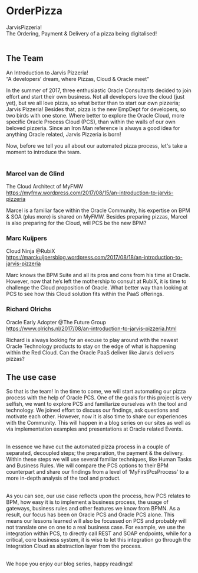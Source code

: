 # OrderPizza
JarvisPizzeria!  <br/>
The Ordering, Payment &amp; Delivery of a pizza being digitalised!  <br/> <br/>

## The Team
An Introduction to Jarvis Pizzeria! <br/>
“A developers’ dream, where Pizzas, Cloud & Oracle meet”  <br/> 
  
In the summer of 2017, three enthusiastic Oracle Consultants decided to join effort and start their own business. Not all developers love the cloud (just yet), but we all love pizza, so what better than to start our own pizzeria; Jarvis Pizzeria!  Besides that, pizza is the new EmpDept for developers, so two birds with one stone. Where better to explore the Oracle Cloud, more specific Oracle Process Cloud (PCS), than within the walls of our own beloved pizzeria. 
Since an Iron Man reference is always a good idea for anything Oracle related, Jarvis Pizzeria is born!  <br/> 

Now, before we tell you all about our automated pizza process, let's take a moment to introduce the team.  <br/> <br/>

### Marcel van de Glind
The Cloud Architect of MyFMW <br/>
https://myfmw.wordpress.com/2017/08/15/an-introduction-to-jarvis-pizzeria <br/> 


Marcel is a familiar face within the Oracle Community, his expertise on BPM & SOA (plus more) is shared on MyFMW. Besides preparing pizzas, Marcel is also preparing for the Cloud, will PCS be the new BPM? 


### Marc Kuijpers
Cloud Ninja @RubiX <br/>
https://marckuijpersblog.wordpress.com/2017/08/18/an-introduction-to-jarvis-pizzeria  <br/> 


Marc knows the BPM Suite and all its pros and cons from his time at Oracle. However, now that he’s left the mothership to consult at RubiX, it is time to challenge the Cloud proposition of Oracle. What better way than looking at PCS to see how this Cloud solution fits within the PaaS offerings. 


### Richard Olrichs
Oracle Early Adopter @The Future Group <br/>
https://www.olrichs.nl/2017/08/an-introduction-to-jarvis-pizzeria.html <br/> 

Richard is always looking for an excuse to play around with the newest Oracle Technology products to stay on the edge of what is happening within the Red Cloud. Can the Oracle PaaS deliver like Jarvis delivers pizzas?  

## The use case
So that is the team! In the time to come, we will start automating our pizza process with the help of Oracle PCS. One of the goals for this project is very selfish, we want to explore PCS and familiarize ourselves with the tool and technology. We joined effort to discuss our findings, ask questions and motivate each other. However, now it is also time to share our experiences with the Community. This will happen in a blog series on our sites as well as via implementation examples and presentations at Oracle related Events.  <br/> <br/>

In essence we have cut the automated pizza process in a couple of separated, decoupled steps; the preparation, the payment & the delivery. Within these steps we will use several familiar techniques, like Human Tasks and Business Rules. We will compare the PCS options to their BPM counterpart and share our findings from a level of ‘MyFirstPcsProcess’ to a more in-depth analysis of the tool and product.  <br/> <br/>

As you can see, our use case reflects upon the process, how PCS relates to BPM, how easy it is to implement a business process, the usage of gateways, business rules and other features we know from BPMN. As a result, our focus has been on Oracle PCS and Oracle PCS alone. This means our lessons learned will also be focussed on PCS and probably will not translate one on one to a real business case. 
For example, we use the integration within PCS, to directly call REST and SOAP endpoints, while for a critical, core business system, it is wise to let this integration go through the Integration Cloud as abstraction layer from the process.  <br/> <br/>

We hope you enjoy our blog series, happy readings!  <br/> <br/>

